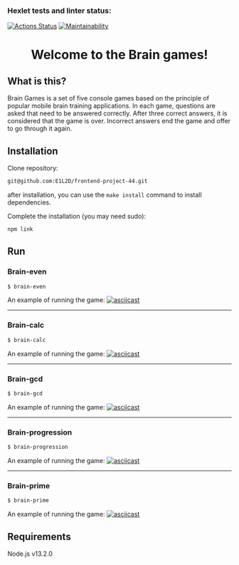 ### Hexlet tests and linter status:
[![Actions Status](https://github.com/E1L2D/frontend-project-44/actions/workflows/hexlet-check.yml/badge.svg)](https://github.com/E1L2D/frontend-project-44/actions)
[![Maintainability](https://api.codeclimate.com/v1/badges/4393bb92ff072fbe0b4d/maintainability)](https://codeclimate.com/github/E1L2D/frontend-project-44/maintainability)

<h1 align="center">Welcome to the Brain games!</h1>

## What is this?

Brain Games is a set of five console games based on the principle of popular mobile brain training applications. In each game, questions are asked that need to be answered correctly. After three correct answers, it is considered that the game is over. Incorrect answers end the game and offer to go through it again.

## Installation

Clone repository:
```bash
git@github.com:E1L2D/frontend-project-44.git
```
after installation, you can use the `make install` command to install dependencies.

Complete the installation (you may need sudo):
```bash
npm link 
```

## Run

### Brain-even

```bash
$ brain-even
```
An example of running the game:
[![asciicast](https://asciinema.org/a/brWF6FreUW0JCM5JABX8pteQX.svg)](https://asciinema.org/a/brWF6FreUW0JCM5JABX8pteQX)

---
### Brain-calc

```bash
$ brain-calc
```
An example of running the game:
[![asciicast](https://asciinema.org/a/k0woTStPlx6tUmua4r48fxeh3.svg)](https://asciinema.org/a/k0woTStPlx6tUmua4r48fxeh3)

---
### Brain-gcd

```bash
$ brain-gcd
```
An example of running the game:
[![asciicast](https://asciinema.org/a/0M45PBsnpVtsP0CxD5D5Ycz63.svg)](https://asciinema.org/a/0M45PBsnpVtsP0CxD5D5Ycz63)

---
### Brain-progression

```bash
$ brain-progression
```
An example of running the game:
[![asciicast](https://asciinema.org/a/9j70AVzHCcnQaShY04TZu15kn.svg)](https://asciinema.org/a/9j70AVzHCcnQaShY04TZu15kn)

---
### Brain-prime

```bash
$ brain-prime
```
An example of running the game:
[![asciicast](https://asciinema.org/a/44dGMCuL0VNhgKyNYOI1JzrYB.svg)](https://asciinema.org/a/44dGMCuL0VNhgKyNYOI1JzrYB)

## Requirements
Node.js v13.2.0
